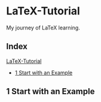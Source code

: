 # LaTeX-Tutorial

My journey of LaTeX learning.  

## Index

[LaTeX-Tutorial](#latex-tutorial)
  - [1 Start with an Example](#1-start-with-an-example)

## 1 Start with an Example